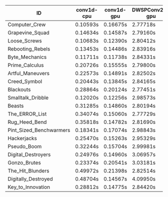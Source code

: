 |ID|conv1d-cpu|conv1d-gpu|DWSPConv2D-gpu|gemm-gpu|avg|
|-|-|-|-|-|-|
|Computer_Crew|0.10593s|0.16675s|2.77718s|1.65386s|1.17593s|
|Grapevine_Squad|0.14634s|0.14587s|2.79160s|1.69145s|1.19382s|
|Loose_Screws|0.10683s|0.12390s|2.80412s|1.75125s|1.19652s|
|Rebooting_Rebels|0.13453s|0.14486s|2.83916s|1.67618s|1.19868s|
|Byte_Mechanics|0.11711s|0.11738s|2.84331s|1.74848s|1.20657s|
|Prime_Calculus|0.20726s|0.15555s|2.79800s|1.67575s|1.20914s|
|Artful_Maneuvers|0.22573s|0.14891s|2.82502s|1.67890s|1.21964s|
|Creed_Symbol|0.20443s|0.13845s|2.84165s|1.74376s|1.23208s|
|Blackouts|0.28864s|0.20124s|2.77451s|1.66523s|1.23240s|
|Smalltalk_Dribble|0.12020s|0.12256s|2.98573s|1.75140s|1.24497s|
|Beasts|0.31285s|0.14860s|2.80194s|1.86602s|1.28235s|
|The_ERROR_List|0.34074s|0.15060s|2.77729s|1.86664s|1.28382s|
|Rug_Heed_Bend|0.35818s|0.14782s|2.81690s|1.82001s|1.28573s|
|Pint_Sized_Benchwarmers|0.18341s|0.17074s|2.98843s|1.87301s|1.30390s|
|Hackerjacks|0.25470s|0.15263s|2.95329s|1.87481s|1.30886s|
|Pseudo_Boom|0.32244s|0.15704s|2.99981s|1.88620s|1.34137s|
|Digital_Destroyers|0.24976s|0.14960s|3.06957s|1.91267s|1.34540s|
|Gonzo_Brutes|0.23374s|0.20541s|3.03181s|1.92053s|1.34787s|
|The_Hit_Blunders|0.49972s|0.21398s|2.82514s|1.87309s|1.35298s|
|Digitally_Destroyed|0.48704s|0.14567s|4.09950s|2.47793s|1.80253s|
|Key_to_Innovation|0.28812s|0.14775s|2.84420s|infs|infs|
